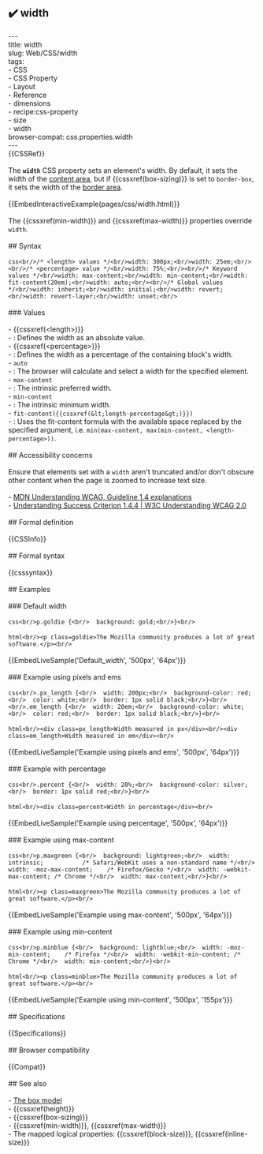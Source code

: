 ## ✔️ width 
 ---<br/>title: width<br/>slug: Web/CSS/width<br/>tags:<br/>  - CSS<br/>  - CSS Property<br/>  - Layout<br/>  - Reference<br/>  - dimensions<br/>  - recipe:css-property<br/>  - size<br/>  - width<br/>browser-compat: css.properties.width<br/>---<br/>{{CSSRef}}<br/><br/>The **`width`** CSS property sets an element's width. By default, it sets the width of the [content area](/en-US/docs/Web/CSS/CSS_Box_Model/Introduction_to_the_CSS_box_model#content_area), but if {{cssxref(box-sizing)}} is set to `border-box`, it sets the width of the [border area](/en-US/docs/Web/CSS/CSS_Box_Model/Introduction_to_the_CSS_box_model#border_area).<br/><br/>{{EmbedInteractiveExample(pages/css/width.html)}}<br/><br/>The {{cssxref(min-width)}} and {{cssxref(max-width)}} properties override `width`.<br/><br/>## Syntax<br/><br/>```css<br/>/* <length> values */<br/>width: 300px;<br/>width: 25em;<br/><br/>/* <percentage> value */<br/>width: 75%;<br/><br/>/* Keyword values */<br/>width: max-content;<br/>width: min-content;<br/>width: fit-content(20em);<br/>width: auto;<br/><br/>/* Global values */<br/>width: inherit;<br/>width: initial;<br/>width: revert;<br/>width: revert-layer;<br/>width: unset;<br/>```<br/><br/>### Values<br/><br/>- {{cssxref(&lt;length&gt;)}}<br/>  - : Defines the width as an absolute value.<br/>- {{cssxref(&lt;percentage&gt;)}}<br/>  - : Defines the width as a percentage of the containing block's width.<br/>- `auto`<br/>  - : The browser will calculate and select a width for the specified element.<br/>- `max-content`<br/>  - : The intrinsic preferred width.<br/>- `min-content`<br/>  - : The intrinsic minimum width.<br/>- `fit-content({{cssxref(&lt;length-percentage&gt;)}})`<br/>  - : Uses the fit-content formula with the available space replaced by the specified argument, i.e. `min(max-content, max(min-content, <length-percentage>))`.<br/><br/>## Accessibility concerns<br/><br/>Ensure that elements set with a `width` aren't truncated and/or don't obscure other content when the page is zoomed to increase text size.<br/><br/>- [MDN Understanding WCAG, Guideline 1.4 explanations](/en-US/docs/Web/Accessibility/Understanding_WCAG/Perceivable#Guideline_1.4_Make_it_easier_for_users_to_see_and_hear_content_including_separating_foreground_from_background)<br/>- [Understanding Success Criterion 1.4.4 | W3C Understanding WCAG 2.0](https://www.w3.org/TR/UNDERSTANDING-WCAG20/visual-audio-contrast-scale.html)<br/><br/>## Formal definition<br/><br/>{{CSSInfo}}<br/><br/>## Formal syntax<br/><br/>{{csssyntax}}<br/><br/>## Examples<br/><br/>### Default width<br/><br/>```css<br/>p.goldie {<br/>  background: gold;<br/>}<br/>```<br/><br/>```html<br/><p class=goldie>The Mozilla community produces a lot of great software.</p><br/>```<br/><br/>{{EmbedLiveSample('Default_width', '500px', '64px')}}<br/><br/>### Example using pixels and ems<br/><br/>```css<br/>.px_length {<br/>  width: 200px;<br/>  background-color: red;<br/>  color: white;<br/>  border: 1px solid black;<br/>}<br/><br/>.em_length {<br/>  width: 20em;<br/>  background-color: white;<br/>  color: red;<br/>  border: 1px solid black;<br/>}<br/>```<br/><br/>```html<br/><div class=px_length>Width measured in px</div><br/><div class=em_length>Width measured in em</div><br/>```<br/><br/>{{EmbedLiveSample('Example using pixels and ems', '500px', '64px')}}<br/><br/>### Example with percentage<br/><br/>```css<br/>.percent {<br/>  width: 20%;<br/>  background-color: silver;<br/>  border: 1px solid red;<br/>}<br/>```<br/><br/>```html<br/><div class=percent>Width in percentage</div><br/>```<br/><br/>{{EmbedLiveSample('Example using percentage', '500px', '64px')}}<br/><br/>### Example using max-content<br/><br/>```css<br/>p.maxgreen {<br/>  background: lightgreen;<br/>  width: intrinsic;           /* Safari/WebKit uses a non-standard name */<br/>  width: -moz-max-content;    /* Firefox/Gecko */<br/>  width: -webkit-max-content; /* Chrome */<br/>  width: max-content;<br/>}<br/>```<br/><br/>```html<br/><p class=maxgreen>The Mozilla community produces a lot of great software.</p><br/>```<br/><br/>{{EmbedLiveSample('Example using max-content', '500px', '64px')}}<br/><br/>### Example using min-content<br/><br/>```css<br/>p.minblue {<br/>  background: lightblue;<br/>  width: -moz-min-content;    /* Firefox */<br/>  width: -webkit-min-content; /* Chrome */<br/>  width: min-content;<br/>}<br/>```<br/><br/>```html<br/><p class=minblue>The Mozilla community produces a lot of great software.</p><br/>```<br/><br/>{{EmbedLiveSample('Example using min-content', '500px', '155px')}}<br/><br/>## Specifications<br/><br/>{{Specifications}}<br/><br/>## Browser compatibility<br/><br/>{{Compat}}<br/><br/>## See also<br/><br/>- [The box model](/en-US/docs/Web/CSS/CSS_Box_Model/Introduction_to_the_CSS_box_model)<br/>- {{cssxref(height)}}<br/>- {{cssxref(box-sizing)}}<br/>- {{cssxref(min-width)}}, {{cssxref(max-width)}}<br/>- The mapped logical properties: {{cssxref(block-size)}}, {{cssxref(inline-size)}}<br/>